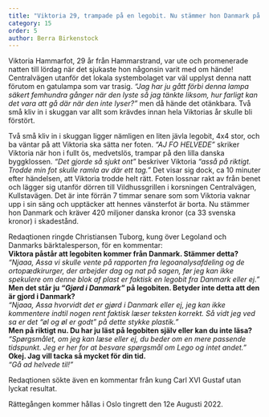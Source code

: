 ```yaml
---
title: "Viktoria 29, trampade på en legobit. Nu stämmer hon Danmark på miljonbelopp."
category: 15
order: 5
author: Berra Birkenstock
---
```


Viktoria Hammarfot, 29 år från Hammarstrand, var ute och promenerade natten till lördag när det sjukaste hon någonsin varit med om hände! Centralvägen utanför det lokala systembolaget var väl upplyst denna natt förutom en gatulampa som var trasig. *“Jag har ju gått förbi denna lampa säkert femhundra gånger när den lyste så jag tänkte liksom, hur farligt kan det vara att gå där när den inte lyser?”* men då hände det otänkbara. Två små kliv in i skuggan var allt som krävdes innan hela Viktorias år skulle bli förstört.

Två små kliv in i skuggan ligger nämligen en liten jävla legobit, 4x4 stor, och ba väntar på att Viktoria ska sätta ner foten. *“AJ FO HELVEDE”* skriker Viktoria när hon i fullt ös, medvetslös, trampar på den lilla danska byggklossen. *“Det gjorde så sjukt ont”* beskriver Viktoria *“asså på riktigt. Trodde min fot skulle ramla av där ett tag.”* Det visar sig dock, ca 10 minuter efter händelsen, att Viktoria trodde helt rätt. Foten lossnar rakt av från benet och lägger sig utanför dörren till Vildhussgrillen i korsningen Centralvägen, Kullstavägen. Det är inte förrän 7 timmar senare som som Viktoria vaknar upp i sin säng och upptäcker att hennes vänsterfot är borta. Nu stämmer hon Danmark och kräver 420 miljoner danska kronor (ca 33 svenska kronor) i skadestånd.

Redaqtionen ringde Christiansen Tuborg, kung över Legoland och Danmarks bärktalesperson, för en kommentar:  
**Viktora påstår att legobiten kommer från Danmark. Stämmer detta?**  
*“Njaaa, Assa vi skulle vente på rapporten fra legoanalysafdeling og de ortopædkirurger, der arbejder dag og nat på sagen, før jeg kan ikke spekulere om denne blok af plast er faktisk en legobit fra Danmark eller ej.”*  
**Men det står ju *“Gjørd i Danmark”* på legobiten. Betyder inte detta att den är gjord i Danmark?**  
*“Njaaa, Assa hvorvidt det er gjørd i Danmark eller ej, jeg kan ikke kommentere indtil nogen rent faktisk læser teksten korrekt. Så vidt jeg ved sa er det “øl og øl er godt” på dette stykke plastik.”*  
**Men på riktigt nu. Du har ju läst på legobiten själv eller kan du inte läsa?**  
*“Spørgsmålet, om jeg kan læse eller ej, du beder om en mere passende tidspunkt. Jeg er her for at besvare spørgsmål om Lego og intet andet.”*  
**Okej. Jag vill tacka så mycket för din tid.**  
*“Gå ad helvede til!”*

Redaqtionen sökte även en kommentar från kung Carl XVI Gustaf utan lyckat resultat.

Rättegången kommer hållas i Oslo tingrett den 12e Augusti 2022.
